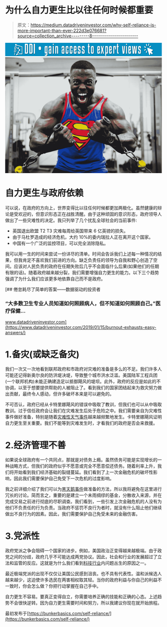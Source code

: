 # 为什么自力更生比以往任何时候都重要

> 原文：<https://medium.datadriveninvestor.com/why-self-reliance-is-more-important-than-ever-222d3e076681?source=collection_archive---------8----------------------->

[![](img/913433f08886a6fc574ed82060de1891.png)](http://www.track.datadriveninvestor.com/1B9E)![](img/eefa85ca1a12bc01842d66dd0442e295.png)

# 自力更生与政府依赖

可以说，在政府的方向上，世界变得比以往任何时候都更加两极化。虽然健康的辩论是受欢迎的，但意识形态正在战胜清醒。由于这种顽固的意识形态，政府领导人做出了一些灾难性的决定。我只列举了几个扰乱全球社会的当前事件:

*   英国退出欧盟 T2 T3 灾难每周给英国带来 6 亿英镑的损失。
*   由于马杜罗造成的经济危机，大约 10%的委内瑞拉人正在离开这个国家。
*   中国有一个广泛的监控项目，可以完全消除隐私。

我可以用一生的时间来尝试一份详尽的清单。时间会告诉我们上述每一种情况的结果，但我肯定不喜欢我们前进的方向。缺乏负责任的领导为自我和野心创造了空间。应该对人民负责的政府在任期失败后几乎不会面临什么后果(如果他们的任期有限的话)。随着政府越来越分裂，我们需要增强自力更生的能力。以下三个趋势强调了为什么我们应该更多地依靠自己而不是政府。

[](https://www.datadriveninvestor.com/2019/01/15/burnout-exhausts-easy-answers/) [## 倦怠耗尽了简单的答案——数据驱动的投资者

### “大多数卫生专业人员知道如何照顾病人，但不知道如何照顾自己。”医疗保健…

www.datadriveninvestor.com](https://www.datadriveninvestor.com/2019/01/15/burnout-exhausts-easy-answers/) 

# 1.备灾(或缺乏备灾)

我们一次又一次地看到联邦政府和市政府对灾难的准备是多么的不足。我们许多人可能还记得新奥尔良的防洪堤决堤，导致整个城市洪水泛滥。美国陆军工程兵团(一个联邦机构)未能正确建造足以抵御飓风的堤坝。此外，政府的反应是如此的不协调，以至于想要提供帮助的人被阻止了。看到我们的国家团结起来为救灾努力做出贡献，最终令人感动，但许多破坏本来是可以避免的。

不可否认，政府已经从卡特里娜飓风的错误中吸取了教训，但我们也可以从中吸取教训。过于信任政府会让我们在灾难发生后处于危险之中。我们需要亲自为灾难性事件做好准备，特别是随着[灾难性天气事件](https://bunkerbasics.com/flawed-weather-warnings/)越来越频繁地发生。卡特里娜飓风证明自力更生至关重要。我们不能等到灾难发生时，才看我们的政府是否会来救援。

# 2.经济管理不善

如果说全球政府有一个共同点，那就是对债务上瘾。虽然债务可能是实现增长的一种战略方式，但我们的政府似乎不愿意或完全不愿意偿还债务。随着利率上升，我们将开始看到我们经济基础的裂缝蔓延。我们看到了上一次金融危机的破坏性影响，因此我们需要保护自己免受下一次危机的过度影响。

我之前详细介绍了我们可以为[黑天鹅事件](https://bunkerbasics.com/black-swan-events/)做准备的方法，所以我将避免在这里进行冗长的讨论。简而言之，重要的是建立一个未雨绸缪的基金，分散收入来源，并在完成交易之前进行彻底的尽职调查。我们看到，一些引发上次金融危机的人没有为他们不负责任的行为负责。当政府不惩罚不良行为者时，就没有什么阻止他们继续做出不良行为的因素。因此，我们需要保护自己免受未来的金融伤害。

# 3.党派性

政府党派之争会阻碍一个国家的进步。例如，美国政治正变得越来越极端。由于政党之间的分歧，政府几乎不可能达成两党协议。因此，社会和行业的发展超过了立法和监管的反应。这就是为什么我们看到[科技行业](https://bunkerbasics.com/technology-companies/)内问题丛生的原因之一。

最近极端党派的出现不仅仅让美国公民感到沮丧。也不具有代表性。温和派候选人越来越少，这迫使许多选民在两害相权取其轻。当你的政府利益与你自己的利益不一致时，你会怎么做？你把行动掌握在自己手中。

自力更生不容易。要真正变得自立，你需要培养正确的技能和正确的心态。上述趋势不会很快逆转。因为自力更生需要时间和努力，所以我建议你现在就开始旅程。

最初发布于[https://bunkerbasics.com/self-reliance/](https://bunkerbasics.com/self-reliance/)